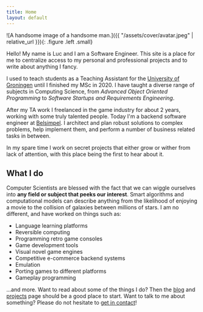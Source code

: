 ```yaml
---
title: Home
layout: default
---
```


![A handsome image of a handsome man.]({{ "/assets/cover/avatar.jpeg" | relative_url }}){: .figure .left .small}

Hello! My name is Luc and I am a Software Engineer. This site is a place for me to centralize access to my personal and professional projects and to write about anything I fancy.

I used to teach students as a Teaching Assistant for the [University of Groningen](https://www.rug.nl) until I finished my MSc in 2020. I have taught a diverse range of subjects in Computing Science, from _Advanced Object Oriented Programming_ to _Software Startups and Requirements Engineering_. 

After my TA work I freelanced in the game industry for about 2 years, working with some truly talented people. Today I'm a backend software engineer at [Belsimpel](https://www.belsimpel.nl/). I architect and plan robust solutions to complex problems, help implement them, and perform a number of business related tasks in between.

In my spare time I work on secret projects that either grow or wither from lack of attention, with this place being the first to hear about it.

## What I do
Computer Scientists are blessed with the fact that we can wiggle ourselves into **any field or subject that peeks our interest**. Smart algorithms and computational models can describe anything from the likelihood of enjoying a movie to the collision of galaxies between millions of stars. I am no different, and have worked on things such as:

- Language learning platforms
- Reversible computing
- Programming retro game consoles
- Game development tools
- Visual novel game engines
- Competitive e-commerce backend systems
- Emulation
- Porting games to different platforms
- Gameplay programming

...and more. Want to read about some of the things I do? Then the [blog](/blog) and [projects](/projects) page should be a good place to start. Want to talk to me about something? Please do not hesitate to [get in contact](/contact)!
